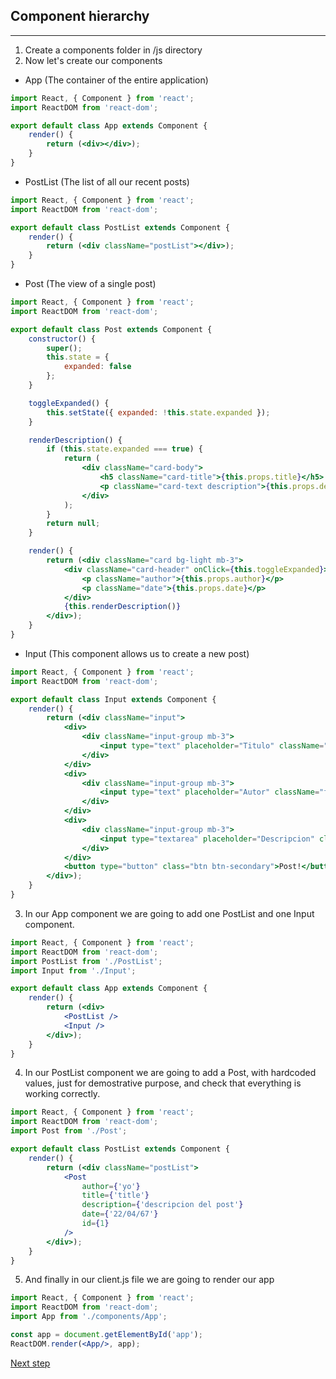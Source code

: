 ## Component hierarchy
---
1. Create a components folder in /js directory
2. Now let's create our components
+ App (The container of the entire application)
```jsx
import React, { Component } from 'react';
import ReactDOM from 'react-dom';

export default class App extends Component {
    render() {
        return (<div></div>);
    }
}
```
+ PostList (The list of all our recent posts)
```jsx
import React, { Component } from 'react';
import ReactDOM from 'react-dom';

export default class PostList extends Component {
    render() {
        return (<div className="postList"></div>);
    }
}
```
+ Post (The view of a single post)
```jsx
import React, { Component } from 'react';
import ReactDOM from 'react-dom';

export default class Post extends Component {
    constructor() {
        super();
        this.state = {
            expanded: false
        };
    }

    toggleExpanded() {
        this.setState({ expanded: !this.state.expanded });
    }

    renderDescription() {
        if (this.state.expanded === true) {
            return (
                <div className="card-body">
                    <h5 className="card-title">{this.props.title}</h5>
                    <p className="card-text description">{this.props.description}</p>
                </div>
            );
        }
        return null;
    }

    render() {
        return (<div className="card bg-light mb-3">
            <div className="card-header" onClick={this.toggleExpanded}>
                <p className="author">{this.props.author}</p>
                <p className="date">{this.props.date}</p>
            </div>
            {this.renderDescription()}
        </div>);
    }
}
```
+ Input (This component allows us to create a new post)
```jsx
import React, { Component } from 'react';
import ReactDOM from 'react-dom';

export default class Input extends Component {
    render() {
        return (<div className="input">
            <div>
                <div className="input-group mb-3">
                    <input type="text" placeholder="Titulo" className="form-control input-title" />
                </div>
            </div>
            <div>
                <div className="input-group mb-3">
                    <input type="text" placeholder="Autor" className="form-control input-author" />
                </div>
            </div>
            <div>
                <div className="input-group mb-3">
                    <input type="textarea" placeholder="Descripcion" className="form-control input-desc" />
                </div>
            </div>
            <button type="button" class="btn btn-secondary">Post!</button>
        </div>);
    }
}
```
3. In our App component we are going to add one PostList and one Input component.
```jsx
import React, { Component } from 'react';
import ReactDOM from 'react-dom';
import PostList from './PostList';
import Input from './Input';

export default class App extends Component {
    render() {
        return (<div>
            <PostList />
            <Input />
        </div>);
    }
}
```
4. In our PostList component we are going to add a Post, with hardcoded values, just for demostrative purpose, and check that everything is working correctly.
```jsx
import React, { Component } from 'react';
import ReactDOM from 'react-dom';
import Post from './Post';

export default class PostList extends Component {
    render() {
        return (<div className="postList">
            <Post
                author={'yo'}
                title={'title'}
                description={'descripcion del post'}
                date={'22/04/67'}
                id={1}
            />
        </div>);
    }
}
```

5. And finally in our client.js file we are going to render our app
```jsx
import React, { Component } from 'react';
import ReactDOM from 'react-dom';
import App from './components/App';

const app = document.getElementById('app');
ReactDOM.render(<App/>, app);
```

[Next step](https://github.com/sgonzalezml/workshop-react/tree/v3)